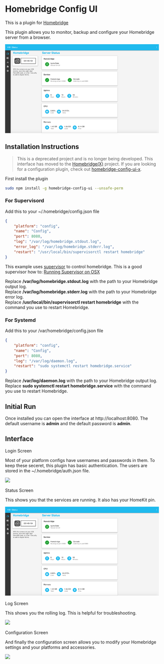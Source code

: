 # Homebridge Config UI

This is a plugin for [Homebridge](https://github.com/nfarina/homebridge)

This plugin allows you to monitor, backup and configure your Homebridge server from a browser.

![](https://raw.githubusercontent.com/mkellsy/homebridge-config-ui/master/status.png)

## Installation Instructions

> This is a deprecated project and is no longer being developed. This interface has moved to the [Homebridge(X)](https://github.com/mkellsy/homebridge-x) project. If you are looking for a configuration plugin, check out [homebridge-config-ui-x](https://github.com/oznu/homebridge-config-ui-x).

First install the plugin
```Bash
sudo npm install -g homebridge-config-ui --unsafe-perm
```

### For Supervisord

Add this to your ~/.homebridge/config.json file
```JSON
{
    "platform": "config",
    "name": "Config",
    "port": 8080,
    "log": "/var/log/homebridge.stdout.log",
    "error_log": "/var/log/homebridge.stderr.log",
    "restart": "/usr/local/bin/supervisorctl restart homebridge"
}
```

This example uses [supervisor](http://supervisord.org/) to control homebridge. This is a good supervisor how to: [Running Supervisor on OSX](https://nicksergeant.com/running-supervisor-on-os-x/)

Replace <b>/var/log/homebridge.stdout.log</b> with the path to your Homebridge output log.<br />
Replace <b>/var/log/homebridge.stderr.log</b> with the path to your Homebridge error log.<br />
Replace <b>/usr/local/bin/supervisorctl restart homebridge</b> with the command you use to restart Homebridge.

### For Systemd

Add this to your /var/homebridge/config.json file
```JSON
{
    "platform": "config",
    "name": "Config",
    "port": 8080,
    "log": "/var/log/daemon.log",
    "restart": "sudo systemctl restart homebridge.service"
}
```

Replace <b>/var/log/daemon.log</b> with the path to your Homebridge output log.<br />
Replace <b>sudo systemctl restart homebridge.service</b> with the command you use to restart Homebridge.


## Initial Run

Once installed you can open the interface at http://localhost:8080. The default username is <b>admin</b> and the default password is <b>admin</b>.

## Interface

Login Screen

Most of your platform configs have usernames and passwords in them. To keep these seceret, this plugin has basic authentication. The users are stored in the ~/.homebridge/auth.json file.

![](https://raw.githubusercontent.com/mkellsy/homebridge-config-ui/master/login.png)

Status Screen

This shows you that the services are running. It also has your HomeKit pin.

![](https://raw.githubusercontent.com/mkellsy/homebridge-config-ui/master/status.png)

Log Screen

This shows you the rolling log. This is helpful for troubleshooting.

![](https://raw.githubusercontent.com/mkellsy/homebridge-config-ui/master/log.png)

Configuration Screen

And finally the configuration screen allows you to modify your Homebridge settings and your platforms and accessories.

![](https://raw.githubusercontent.com/mkellsy/homebridge-config-ui/master/config.png)
